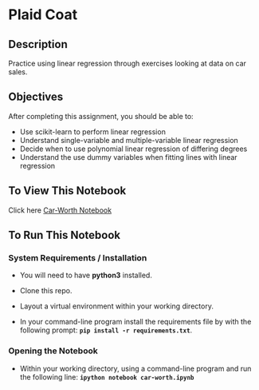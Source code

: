 # Plaid Coat

## Description

Practice using linear regression through exercises looking at data on car sales.

## Objectives

After completing this assignment, you should be able to:

* Use scikit-learn to perform linear regression
* Understand single-variable and multiple-variable linear regression
* Decide when to use polynomial linear regression of differing degrees
* Understand the use dummy variables when fitting lines with linear regression

## To View This Notebook
Click here [Car-Worth Notebook](https://github.com/JonathanKross/car-worth-linear-regression/blob/master/car-worth.ipynb "Car-Worth Notebook")

## To Run This Notebook
### System Requirements / Installation

* You will need to have **python3** installed.

* Clone this repo.

* Layout a virtual environment within your working directory.

* In your command-line program install the requirements file by with the following prompt: **`pip install -r requirements.txt`**.

### Opening the Notebook
* Within your working directory, using a command-line program and run the following line: **`ipython notebook car-worth.ipynb`**
